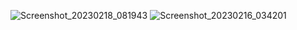 ![Screenshot_20230218_081943](https://user-images.githubusercontent.com/90847949/219844784-ea7df820-0690-463c-8d02-aa10952436ed.png)
![Screenshot_20230216_034201](https://user-images.githubusercontent.com/90847949/219844636-92d38822-596a-4255-97a5-091e6084d347.png)
